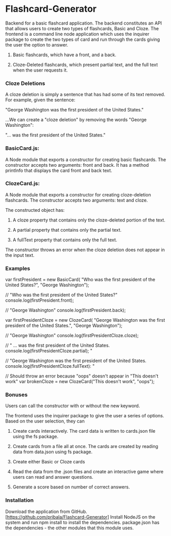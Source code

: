 # Flashcard-Generator
Backend for a basic flashcard application.  The backend constitutes an API that allows users to create two types of flashcards, Basic and Cloze. The frontend is a command line node application which uses the inquirer package to create the two types of card and run through the cards giving the user the option to answer.

1. Basic flashcards, which have a front, and a back.


2. Cloze-Deleted flashcards, which present partial text, and the full text when the user requests it.


### Cloze Deletions

A cloze deletion is simply a sentence that has had some of its text removed. For example, given the sentence:

"George Washington was the first president of the United States."

...We can create a "cloze deletion" by removing the words "George Washington":

"... was the first president of the United States."


### BasicCard.js:

A Node module that exports a constructor for creating basic flashcards. 
The constructor accepts two arguments: front and back.
It has a method printInfo that displays the card front and back text.

### ClozeCard.js:

A Node module that exports a constructor for creating cloze-deletion flashcards.
The constructor accepts two arguments: text and cloze.

The constructed object has:

1. A cloze property that contains only the cloze-deleted portion of the text.

2. A partial property that contains only the partial text.

3. A fullText property that contains only the full text.

The constructor throws an error when the cloze deletion does not appear in the input text.

### Examples

var firstPresident = new BasicCard(
    "Who was the first president of the United States?", "George Washington");

// "Who was the first president of the United States?"
console.log(firstPresident.front); 

// "George Washington"
console.log(firstPresident.back); 

var firstPresidentCloze = new ClozeCard(
    "George Washington was the first president of the United States.", "George Washington");

// "George Washington"
console.log(firstPresidentCloze.cloze); 

// " ... was the first president of the United States.
console.log(firstPresidentCloze.partial); "

// "George Washington was the first president of the United States.
console.log(firstPresidentCloze.fullText): "

// Should throw an error because "oops" doesn't appear in "This doesn't work"
var brokenCloze = new ClozeCard("This doesn't work", "oops");

### Bonuses

Users can call the constructor with or without the new keyword.

The frontend uses the inquirer package to give the user a series of options. Based on the user selection, they can

1. Create cards interactively.
The card data is written to cards.json file using the fs package.

2. Create cards from a file all at once.
The cards are created by reading data from data.json using fs package.

3. Create either Basic or Cloze cards

4. Read the data from the .json files and create an interactive game where users can read and answer questions.

5. Generate a score based on number of correct answers.

### Installation

Download the application from GitHub.
[https://github.com/pribala/Flashcard-Generator] 
Install NodeJS on the system and run npm install to install the dependencies.
package.json has the dependencies - the other modules that this module uses.
